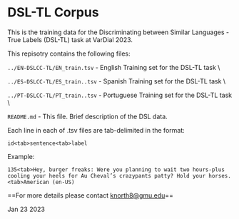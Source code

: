 DSL-TL Corpus
================

This is the training data for the Discriminating between Similar Languages - True Labels (DSL-TL) task at VarDial 2023.

This repisotry contains the following files:

`../EN-DSLCC-TL/EN_train.tsv`               - English Training set for the DSL-TL task \

`../ES-DSLCC-TL/ES_train..tsv` 							- Spanish Training set for the DSL-TL task \

`../PT-DSLCC-TL/PT_train..tsv` 							- Portuguese Training set for the DSL-TL task \

`README.md` 								                - This file. Brief description of the DSL data. 

Each line in each of .tsv files are tab-delimited in the format:

`id<tab>sentence<tab>label`

Example: 

`135<tab>Hey, burger freaks: Were you planning to wait two hours-plus cooling your heels for Au Cheval’s crazypants patty? Hold your horses.<tab>American (en-US)`

==For more details please contact knorth8@gmu.edu==

Jan 23 2023
